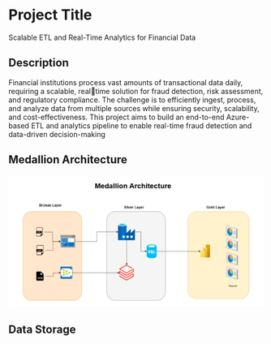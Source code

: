 # Project Title
Scalable ETL and Real-Time Analytics for Financial Data
## Description
Financial institutions process vast amounts of transactional data daily, requiring a scalable, realtime solution for fraud detection, risk assessment, and regulatory compliance. The challenge is to 
efficiently ingest, process, and analyze data from multiple sources while ensuring security, 
scalability, and cost-effectiveness. This project aims to build an end-to-end Azure-based ETL and 
analytics pipeline to enable real-time fraud detection and data-driven decision-making
## Medallion Architecture
![Medallion Architecture](Architecture.png)

## Data Storage

